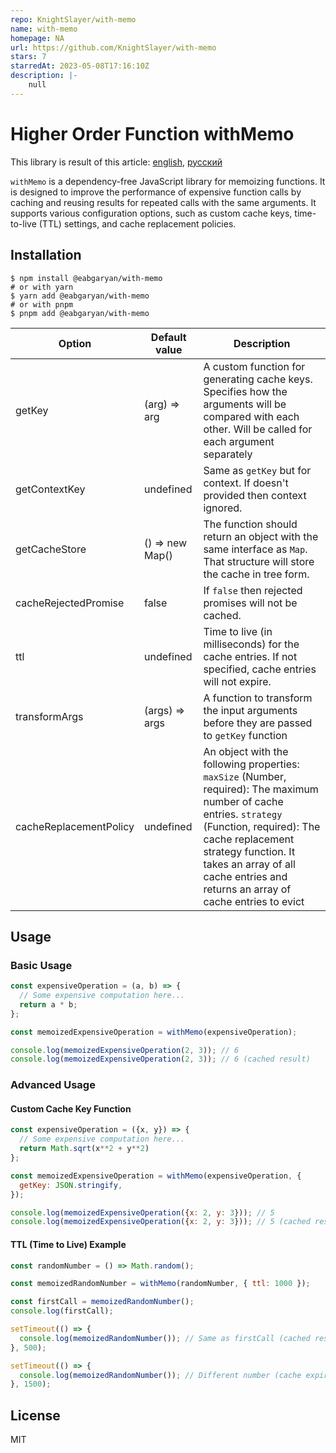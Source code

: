 ```yaml
---
repo: KnightSlayer/with-memo
name: with-memo
homepage: NA
url: https://github.com/KnightSlayer/with-memo
stars: 7
starredAt: 2023-05-08T17:16:10Z
description: |-
    null
---
```


# Higher Order Function withMemo
This library is result of this article: [english](https://medium.com/better-programming/learn-javascript-by-implementing-memoization-394274485547), [русский](https://habr.com/ru/articles/720594/)

`withMemo` is a dependency-free JavaScript library for memoizing functions. It is designed to improve the performance of expensive function calls by caching and reusing results for repeated calls with the same arguments. It supports various configuration options, such as custom cache keys, time-to-live (TTL) settings, and cache replacement policies.

## Installation

```shell
$ npm install @eabgaryan/with-memo
# or with yarn
$ yarn add @eabgaryan/with-memo
# or with pnpm
$ pnpm add @eabgaryan/with-memo
```

| Option                  | Default value   | Description                                                                                                                                                                                                                                                                 |
|-------------------------|-----------------|-----------------------------------------------------------------------------------------------------------------------------------------------------------------------------------------------------------------------------------------------------------------------------|
| getKey                  | (arg) => arg    | A custom function for generating cache keys. Specifies how the arguments will be compared with each other. Will be called for each argument separately                                                                                                                      |
| getContextKey           | undefined       | Same as `getKey` but for context. If doesn't provided then context ignored.                                                                                                                                                                                                 |
| getCacheStore           | () => new Map() | The function should return an object with the same interface as `Map`. That structure will store the cache in tree form.                                                                                                                                                    |
| cacheRejectedPromise    | false           | If `false` then rejected promises will not be cached.                                                                                                                                                                                                                       |
| ttl                     | undefined       | Time to live (in milliseconds) for the cache entries. If not specified, cache entries will not expire.                                                                                                                                                                      |
| transformArgs           | (args) => args  | A function to transform the input arguments before they are passed to `getKey` function                                                                                                                                                                                     |
| cacheReplacementPolicy  | undefined       | An object with the following properties: `maxSize` (Number, required): The maximum number of cache entries. `strategy` (Function, required): The cache replacement strategy function. It takes an array of all cache entries and returns an array of cache entries to evict |

## Usage
### Basic Usage
```javascript
const expensiveOperation = (a, b) => {
  // Some expensive computation here...
  return a * b;
};

const memoizedExpensiveOperation = withMemo(expensiveOperation);

console.log(memoizedExpensiveOperation(2, 3)); // 6
console.log(memoizedExpensiveOperation(2, 3)); // 6 (cached result)
```
### Advanced Usage
#### Custom Cache Key Function

```javascript
const expensiveOperation = ({x, y}) => {
  // Some expensive computation here...
  return Math.sqrt(x**2 + y**2)
};

const memoizedExpensiveOperation = withMemo(expensiveOperation, {
  getKey: JSON.stringify,
});

console.log(memoizedExpensiveOperation({x: 2, y: 3})); // 5
console.log(memoizedExpensiveOperation({x: 2, y: 3})); // 5 (cached result)
```
#### TTL (Time to Live) Example
```javascript
const randomNumber = () => Math.random();

const memoizedRandomNumber = withMemo(randomNumber, { ttl: 1000 });

const firstCall = memoizedRandomNumber();
console.log(firstCall);

setTimeout(() => {
  console.log(memoizedRandomNumber()); // Same as firstCall (cached result)
}, 500);

setTimeout(() => {
  console.log(memoizedRandomNumber()); // Different number (cache expired)
}, 1500);
```

## License
MIT

